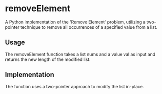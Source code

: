 # removeElement

A Python implementation of the 'Remove Element' problem, utilizing a two-pointer technique to remove all occurrences of a specified value from a list.

## Usage
The removeElement function takes a list nums and a value val as input and returns the new length of the modified list.

## Implementation
The function uses a two-pointer approach to modify the list in-place.

